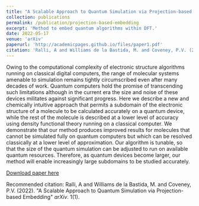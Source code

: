 ```yaml
---
title: "A Scalable Approach to Quantum Simulation via Projection-based Embedding"
collection: publications
permalink: /publication/projection-based-embedding
excerpt: 'Method to embed quantum algorithms within DFT.'
date: 2022-05-17
venue: 'arXiv'
paperurl: 'http://academicpages.github.io/files/paper1.pdf'
citation: 'Ralli, A and Williams de la Bastida, M. and Coveney, P.V. (2022). "A Scalable Approach to Quantum Simulation via Projection-based Embedding" <i>arXiv</i>. 1(1).'
---
```

Owing to the computational complexity of electronic structure algorithms running on classical digital computers, the range of molecular systems amenable to simulation remains tightly circumscribed even after many decades of work. Quantum computers hold the promise of transcending such limitations although in the current era the size and noise of these devices militates against significant progress. Here we describe a new and chemically intuitive approach that permits a subdomain of the electronic structure of a molecule to be calculated accurately on a quantum device, while the rest of the molecule is described at a lower level of accuracy using density functional theory running on a classical computer. We demonstrate that our method produces improved results for molecules that cannot be simulated fully on quantum computers but which can be resolved classically at a lower level of approximation. Our algorithm is tunable, so that the size of the quantum simulation can be adjusted to run on available quantum resources. Therefore, as quantum devices become larger, our method will enable increasingly large subdomains to be studied accurately.

[Download paper here](https://arxiv.org/abs/2203.01135)

Recommended citation: Ralli, A and Williams de la Bastida, M. and Coveney, P.V. (2022). "A Scalable Approach to Quantum Simulation via Projection-based Embedding" <i>arXiv</i>. 1(1).